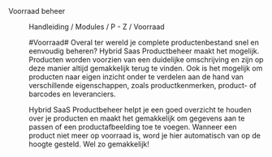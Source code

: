 <properties>
	<page>
		<title>Voorraad beheer</title>
		<description>Voorraad beheer</description>
	</page>
	<menu>
		<position>Handleiding / Modules / P - Z / Voorraad</position> 
		<title>Voorraadbeheer</title
	</menu>
</properties>

#Voorraad#
<description>Overal ter wereld je complete productenbestand snel en eenvoudig beheren? Hybrid Saas Productbeheer maakt het mogelijk. Producten worden voorzien van een duidelijke omschrijving en zijn op deze manier altijd gemakkelijk terug te vinden. Ook is het mogelijk om producten naar eigen inzicht onder te verdelen aan de hand van verschillende eigenschappen, zoals productkenmerken, product- of barcodes en leveranciers.

Hybrid SaaS Productbeheer helpt je een goed overzicht te houden over je producten en maakt het gemakkelijk om gegevens aan te passen of een productafbeelding toe te voegen. Wanneer een product niet meer op voorraad is, word je hier automatisch van op de hoogte gesteld. Wel zo gemakkelijk!
</description>
